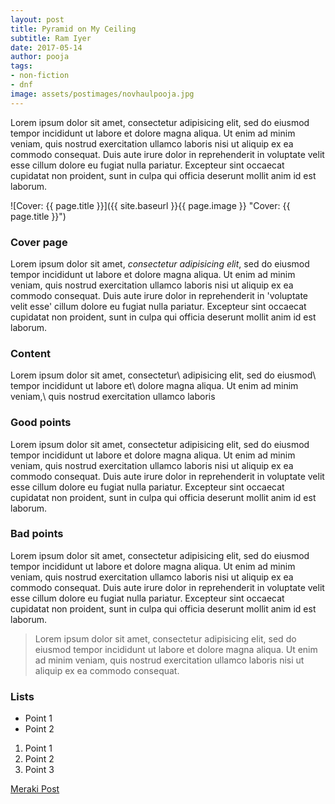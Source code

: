 ```yaml
---
layout: post
title: Pyramid on My Ceiling
subtitle: Ram Iyer
date: 2017-05-14
author: pooja
tags:
- non-fiction
- dnf
image: assets/postimages/novhaulpooja.jpg
---
```


Lorem ipsum dolor sit amet, consectetur adipisicing elit, sed do eiusmod tempor incididunt ut labore et dolore magna aliqua. Ut enim ad minim veniam, quis nostrud exercitation ullamco laboris nisi ut aliquip ex ea commodo consequat. Duis aute irure dolor in reprehenderit in voluptate velit esse cillum dolore eu fugiat nulla pariatur. Excepteur sint occaecat cupidatat non proident, sunt in culpa qui officia deserunt mollit anim id est laborum.

![Cover: {{ page.title }}]({{ site.baseurl }}{{ page.image }} "Cover: {{ page.title }}")

### Cover page

Lorem ipsum dolor sit amet, _consectetur adipisicing elit_, sed do eiusmod tempor incididunt ut labore et dolore magna aliqua. Ut enim ad minim veniam, quis nostrud exercitation ullamco laboris nisi ut aliquip ex ea commodo consequat. Duis aute irure dolor in reprehenderit in 'voluptate velit esse' cillum dolore eu fugiat nulla pariatur. Excepteur sint occaecat cupidatat non proident, sunt in culpa qui officia deserunt mollit anim id est laborum.

### Content

Lorem ipsum dolor sit amet, consectetur\\
adipisicing elit, sed do eiusmod\\
tempor incididunt ut labore et\\
dolore magna aliqua. Ut enim ad minim veniam,\\
quis nostrud exercitation ullamco laboris

### Good points

Lorem ipsum dolor sit amet, consectetur adipisicing elit, sed do eiusmod tempor incididunt ut labore et dolore magna aliqua. Ut enim ad minim veniam, quis nostrud exercitation ullamco laboris nisi ut aliquip ex ea commodo consequat. Duis aute irure dolor in reprehenderit in voluptate velit esse cillum dolore eu fugiat nulla pariatur. Excepteur sint occaecat cupidatat non proident, sunt in culpa qui officia deserunt mollit anim id est laborum.

### Bad points

Lorem ipsum dolor sit amet, consectetur adipisicing elit, sed do eiusmod tempor incididunt ut labore et dolore magna aliqua. Ut enim ad minim veniam, quis nostrud exercitation ullamco laboris nisi ut aliquip ex ea commodo consequat. Duis aute irure dolor in reprehenderit in voluptate velit esse cillum dolore eu fugiat nulla pariatur. Excepteur sint occaecat cupidatat non proident, sunt in culpa qui officia deserunt mollit anim id est laborum.

> Lorem ipsum dolor sit amet, consectetur adipisicing elit, sed do eiusmod tempor incididunt ut labore et dolore magna aliqua. Ut enim ad minim veniam, quis nostrud exercitation ullamco laboris nisi ut aliquip ex ea commodo consequat.

### Lists

- Point 1
- Point 2


1. Point 1
2. Point 2
3. Point 3

[Meraki Post](http://merakipost.com)
